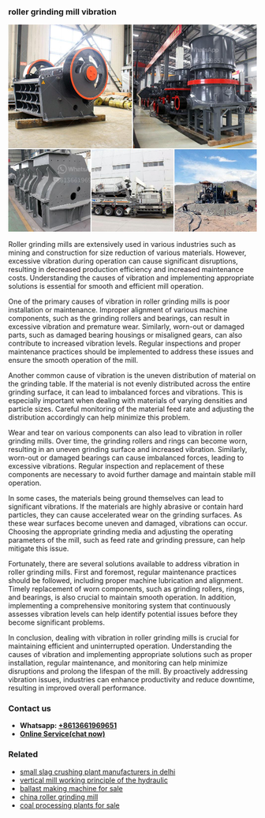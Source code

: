 <h3>roller grinding mill vibration</h3><img src='1708408533.jpg' alt=''><p>Roller grinding mills are extensively used in various industries such as mining and construction for size reduction of various materials. However, excessive vibration during operation can cause significant disruptions, resulting in decreased production efficiency and increased maintenance costs. Understanding the causes of vibration and implementing appropriate solutions is essential for smooth and efficient mill operation.</p><p>One of the primary causes of vibration in roller grinding mills is poor installation or maintenance. Improper alignment of various machine components, such as the grinding rollers and bearings, can result in excessive vibration and premature wear. Similarly, worn-out or damaged parts, such as damaged bearing housings or misaligned gears, can also contribute to increased vibration levels. Regular inspections and proper maintenance practices should be implemented to address these issues and ensure the smooth operation of the mill.</p><p>Another common cause of vibration is the uneven distribution of material on the grinding table. If the material is not evenly distributed across the entire grinding surface, it can lead to imbalanced forces and vibrations. This is especially important when dealing with materials of varying densities and particle sizes. Careful monitoring of the material feed rate and adjusting the distribution accordingly can help minimize this problem.</p><p>Wear and tear on various components can also lead to vibration in roller grinding mills. Over time, the grinding rollers and rings can become worn, resulting in an uneven grinding surface and increased vibration. Similarly, worn-out or damaged bearings can cause imbalanced forces, leading to excessive vibrations. Regular inspection and replacement of these components are necessary to avoid further damage and maintain stable mill operation.</p><p>In some cases, the materials being ground themselves can lead to significant vibrations. If the materials are highly abrasive or contain hard particles, they can cause accelerated wear on the grinding surfaces. As these wear surfaces become uneven and damaged, vibrations can occur. Choosing the appropriate grinding media and adjusting the operating parameters of the mill, such as feed rate and grinding pressure, can help mitigate this issue.</p><p>Fortunately, there are several solutions available to address vibration in roller grinding mills. First and foremost, regular maintenance practices should be followed, including proper machine lubrication and alignment. Timely replacement of worn components, such as grinding rollers, rings, and bearings, is also crucial to maintain smooth operation. In addition, implementing a comprehensive monitoring system that continuously assesses vibration levels can help identify potential issues before they become significant problems.</p><p>In conclusion, dealing with vibration in roller grinding mills is crucial for maintaining efficient and uninterrupted operation. Understanding the causes of vibration and implementing appropriate solutions such as proper installation, regular maintenance, and monitoring can help minimize disruptions and prolong the lifespan of the mill. By proactively addressing vibration issues, industries can enhance productivity and reduce downtime, resulting in improved overall performance.</p><h3>Contact us</h3><ul><li><strong>Whatsapp:&nbsp;<a href="https://wa.me/8613661969651">+8613661969651</a></strong></li><li><a href="https://swt.shibang-china.com/?git&amp;zhl&amp;roller grinding mill vibration"><strong>Online Service(chat now)</strong></a></li></ul><h3>Related</h3><ul><li><a href='small slag crushing plant manufacturers in delhi.md'>small slag crushing plant manufacturers in delhi</a></li><li><a href='vertical mill working principle of the hydraulic.md'>vertical mill working principle of the hydraulic</a></li><li><a href='ballast making machine for sale.md'>ballast making machine for sale</a></li><li><a href='china roller grinding mill.md'>china roller grinding mill</a></li><li><a href='coal processing plants for sale.md'>coal processing plants for sale</a></li></ul>